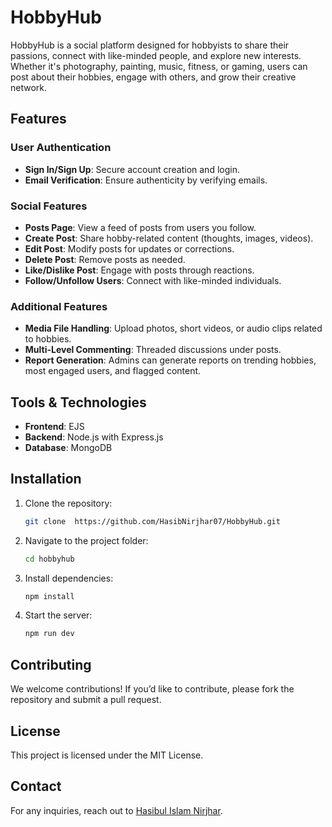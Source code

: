 # HobbyHub

HobbyHub is a social platform designed for hobbyists to share their passions, connect with like-minded people, and explore new interests. Whether it's photography, painting, music, fitness, or gaming, users can post about their hobbies, engage with others, and grow their creative network.

## Features

### User Authentication
- **Sign In/Sign Up**: Secure account creation and login.
- **Email Verification**: Ensure authenticity by verifying emails.

### Social Features
- **Posts Page**: View a feed of posts from users you follow.
- **Create Post**: Share hobby-related content (thoughts, images, videos).
- **Edit Post**: Modify posts for updates or corrections.
- **Delete Post**: Remove posts as needed.
- **Like/Dislike Post**: Engage with posts through reactions.
- **Follow/Unfollow Users**: Connect with like-minded individuals.

### Additional Features
- **Media File Handling**: Upload photos, short videos, or audio clips related to hobbies.
- **Multi-Level Commenting**: Threaded discussions under posts.
- **Report Generation**: Admins can generate reports on trending hobbies, most engaged users, and flagged content.

## Tools & Technologies
- **Frontend**: EJS
- **Backend**: Node.js with Express.js
- **Database**: MongoDB
## Installation

1. Clone the repository:
   ```sh
   git clone  https://github.com/HasibNirjhar07/HobbyHub.git
   ```
2. Navigate to the project folder:
   ```sh
   cd hobbyhub
   ```
3. Install dependencies:
   ```sh
   npm install
   ```
4. Start the server:
   ```sh
   npm run dev
   ```

## Contributing

We welcome contributions! If you’d like to contribute, please fork the repository and submit a pull request.

## License

This project is licensed under the MIT License.

## Contact

For any inquiries, reach out to [Hasibul Islam Nirjhar](mailto:hasibnirjhar100@gmail.com).



